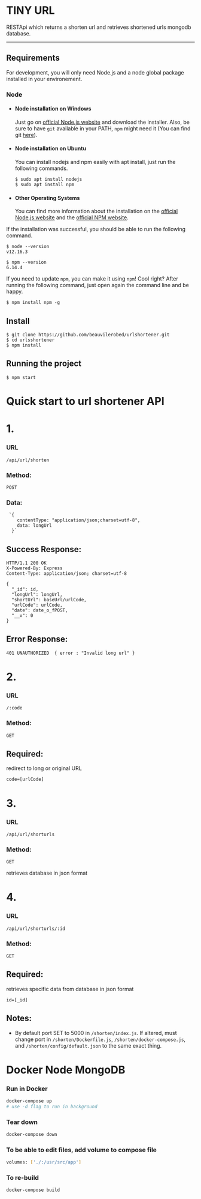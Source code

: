 # TINY URL

RESTApi which returns a shorten url and retrieves shortened urls mongodb database.

---
## Requirements

For development, you will only need Node.js and a node global package installed in your environement.

### Node
- #### Node installation on Windows

  Just go on [official Node.js website](https://nodejs.org/) and download the installer.
Also, be sure to have `git` available in your PATH, `npm` might need it (You can find git [here](https://git-scm.com/)).

- #### Node installation on Ubuntu

  You can install nodejs and npm easily with apt install, just run the following commands.

      $ sudo apt install nodejs
      $ sudo apt install npm

- #### Other Operating Systems
  You can find more information about the installation on the [official Node.js website](https://nodejs.org/) and the [official NPM website](https://npmjs.org/).

If the installation was successful, you should be able to run the following command.

    $ node --version
    v12.16.3

    $ npm --version
    6.14.4

If you need to update `npm`, you can make it using `npm`! Cool right? After running the following command, just open again the command line and be happy.

    $ npm install npm -g

## Install

    $ git clone https://github.com/beauvilerobed/urlshortener.git
    $ cd urlsshortener
    $ npm install

## Running the project

    $ npm start

# Quick start to url shortener API
# 1.
### URL

  `/api/url/shorten`

### Method:
 
 `POST`

### Data:

     `{
        contentType: "application/json;charset=utf-8",
        data: longUrl
      }`
       
## Success Response:

    HTTP/1.1 200 OK
    X-Powered-By: Express
    Content-Type: application/json; charset=utf-8

    {
      "_id": id,
      "longUrl": longUrl,
      "shortUrl": baseUrl/urlCode,
      "urlCode": urlCode,
      "date": date_o_fPOST,
      "__v": 0
    }
 
## Error Response:

  `401 UNAUTHORIZED 
   { error : "Invalid long url" }`
   
# 2.
### URL

  `/:code`

### Method:
 
 `GET`

## Required:

redirect to long or original URL

    code=[urlCode]
 
# 3.
### URL

  `/api/url/shorturls`

### Method:
 
 `GET`

retrieves database in json format

# 4.
### URL

  `/api/url/shorturls/:id`

### Method:
 
 `GET`

## Required:

retrieves specific data from database in json format

    id=[_id]
  
## Notes:

- By default port SET to 5000 in `/shorten/index.js`. If altered, must change port in `/shorten/Dockerfile.js`, `/shorten/docker-compose.js`, and `/shorten/config/default.json` to the same exact thing.



# Docker Node MongoDB

### Run in Docker
```bash
docker-compose up
# use -d flag to run in background
```

### Tear down
```bash
docker-compose down
```

### To be able to edit files, add volume to compose file
```bash
volumes: ['./:/usr/src/app']
```

### To re-build
```bash
docker-compose build
```

